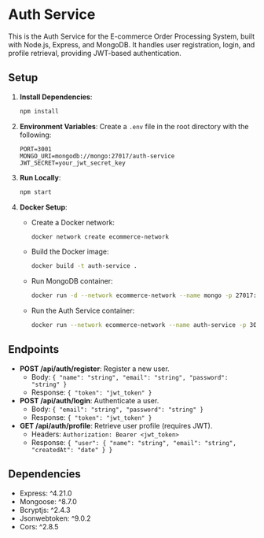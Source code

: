 # Auth Service

This is the Auth Service for the E-commerce Order Processing System, built with Node.js, Express, and MongoDB. It handles user registration, login, and profile retrieval, providing JWT-based authentication.

## Setup

1. **Install Dependencies**:
   ```bash
   npm install
   ```

2. **Environment Variables**:
   Create a `.env` file in the root directory with the following:
   ```
   PORT=3001
   MONGO_URI=mongodb://mongo:27017/auth-service
   JWT_SECRET=your_jwt_secret_key
   ```

3. **Run Locally**:
   ```bash
   npm start
   ```

4. **Docker Setup**:
   - Create a Docker network:
     ```bash
     docker network create ecommerce-network
     ```
   - Build the Docker image:
     ```bash
     docker build -t auth-service .
     ```
   - Run MongoDB container:
     ```bash
     docker run -d --network ecommerce-network --name mongo -p 27017:27017 mongo:latest
     ```
   - Run the Auth Service container:
     ```bash
     docker run --network ecommerce-network --name auth-service -p 3001:3001 auth-service
     ```

## Endpoints

- **POST /api/auth/register**: Register a new user.
  - Body: `{ "name": "string", "email": "string", "password": "string" }`
  - Response: `{ "token": "jwt_token" }`
- **POST /api/auth/login**: Authenticate a user.
  - Body: `{ "email": "string", "password": "string" }`
  - Response: `{ "token": "jwt_token" }`
- **GET /api/auth/profile**: Retrieve user profile (requires JWT).
  - Headers: `Authorization: Bearer <jwt_token>`
  - Response: `{ "user": { "name": "string", "email": "string", "createdAt": "date" } }`

## Dependencies

- Express: ^4.21.0
- Mongoose: ^8.7.0
- Bcryptjs: ^2.4.3
- Jsonwebtoken: ^9.0.2
- Cors: ^2.8.5
